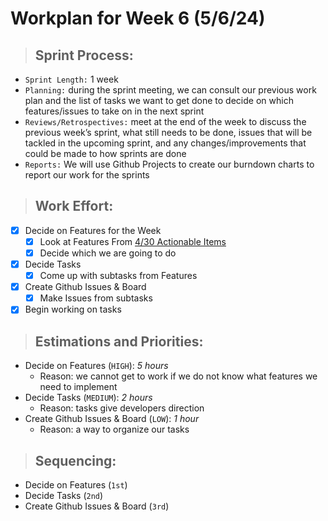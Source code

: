 # **Workplan for Week 6 (5/6/24)**

> ## **Sprint Process:**

- `Sprint Length:` 1 week
- `Planning:` during the sprint meeting, we can consult our previous work plan and the list of tasks we want to get done to decide on which features/issues to take on in the next sprint
- `Reviews/Retrospectives:` meet at the end of the week to discuss the previous week’s sprint, what still needs to be done, issues that will be tackled in the upcoming sprint, and any changes/improvements that could be made to how sprints are done
- `Reports:` We will use Github Projects to create our burndown charts to report our work for the sprints

> ## **Work Effort:**

- [x] Decide on Features for the Week
  - [x] Look at Features From [4/30 Actionable Items](4_30_Notes.pdf)
  - [x] Decide which we are going to do
- [x] Decide Tasks
  - [x] Come up with subtasks from Features
- [x] Create Github Issues & Board
  - [x] Make Issues from subtasks
- [x] Begin working on tasks

> ## **Estimations and Priorities:**

- Decide on Features (`HIGH`): _5 hours_
  - Reason: we cannot get to work if we do not know what features we need to implement
- Decide Tasks (`MEDIUM`): _2 hours_
  - Reason: tasks give developers direction
- Create Github Issues & Board (`LOW`): _1 hour_
  - Reason: a way to organize our tasks

> ## **Sequencing:**

- Decide on Features (`1st`)
- Decide Tasks (`2nd`)
- Create Github Issues & Board (`3rd`)
